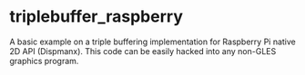 # triplebuffer_raspberry
A basic example on a triple buffering implementation for Raspberry Pi native 2D API (Dispmanx). This code can be easily hacked into any non-GLES graphics program.

